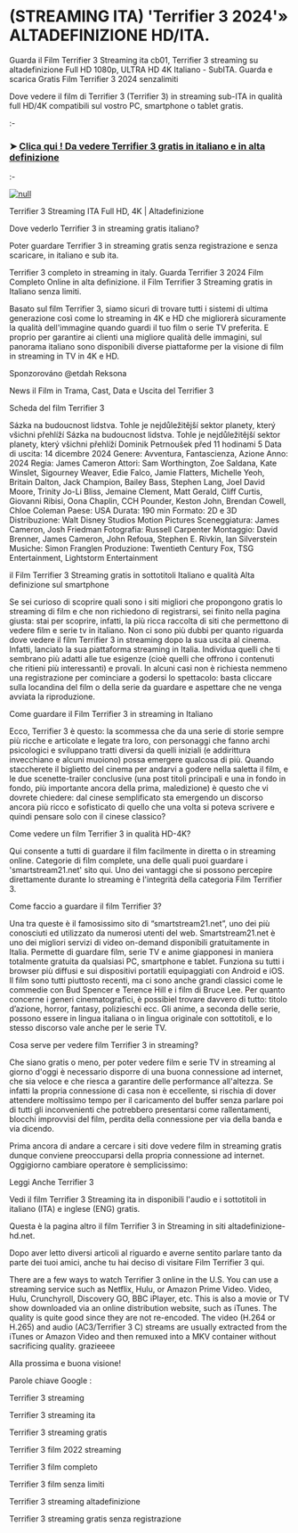 # (STREAMING ITA) 'Terrifier 3 2024'» ALTADEFINIZIONE HD/ITA.
Guarda il Film Terrifier 3 Streaming ita cb01, Terrifier 3 streaming su altadefinizione Full HD 1080p, ULTRA HD 4K Italiano - SubITA. Guarda e scarica Gratis Film Terrifier 3 2024 senzalimiti

Dove vedere il film di Terrifier 3 (Terrifier 3) in streaming sub-ITA in qualità full HD/4K compatibili sul vostro PC, smartphone o tablet gratis.

:-

### ➤ [Clica qui ! Da vedere Terrifier 3 gratis in italiano e in alta definizione](https://t.co/KcbfqmlRnX)

:-

[![null](https://static.wixstatic.com/media/855a25_043b5abeb4ae4d35ac003198e7fe56ed~mv2.gif)](https://t.co/KcbfqmlRnX)

Terrifier 3 Streaming ITA Full HD, 4K | Altadefinizione

Dove vederlo Terrifier 3 in streaming gratis italiano?

Poter guardare Terrifier 3 in streaming gratis senza registrazione e senza scaricare, in italiano e sub ita.

Terrifier 3 completo in streaming in italy. Guarda Terrifier 3 2024 Film Completo Online in alta definizione. il Film Terrifier 3 Streaming gratis in Italiano senza limiti.

Basato sul film Terrifier 3, siamo sicuri di trovare tutti i sistemi di ultima generazione così come lo streaming in 4K e HD che migliorerà sicuramente la qualità dell'immagine quando guardi il tuo film o serie TV preferita. E proprio per garantire ai clienti una migliore qualità delle immagini, sul panorama italiano sono disponibili diverse piattaforme per la visione di film in streaming in TV in 4K e HD.

Sponzorováno @etdah Reksona

News il Film in Trama, Cast, Data e Uscita del Terrifier 3

Scheda del film Terrifier 3

Sázka na budoucnost lidstva. Tohle je nejdůležitější sektor planety, který všichni přehlíží Sázka na budoucnost lidstva. Tohle je nejdůležitější sektor planety, který všichni přehlíží Dominik Petrnoušek před 11 hodinami 5 Data di uscita: 14 dicembre 2024 Genere: Avventura, Fantascienza, Azione Anno: 2024 Regia: James Cameron Attori: Sam Worthington, Zoe Saldana, Kate Winslet, Sigourney Weaver, Edie Falco, Jamie Flatters, Michelle Yeoh, Britain Dalton, Jack Champion, Bailey Bass, Stephen Lang, Joel David Moore, Trinity Jo-Li Bliss, Jemaine Clement, Matt Gerald, Cliff Curtis, Giovanni Ribisi, Oona Chaplin, CCH Pounder, Keston John, Brendan Cowell, Chloe Coleman Paese: USA Durata: 190 min Formato: 2D e 3D Distribuzione: Walt Disney Studios Motion Pictures Sceneggiatura: James Cameron, Josh Friedman Fotografia: Russell Carpenter Montaggio: David Brenner, James Cameron, John Refoua, Stephen E. Rivkin, Ian Silverstein Musiche: Simon Franglen Produzione: Twentieth Century Fox, TSG Entertainment, Lightstorm Entertainment

il Film Terrifier 3 Streaming gratis in sottotitoli Italiano e qualità Alta definizione sul smartphone

Se sei curioso di scoprire quali sono i siti migliori che propongono gratis lo streaming di film e che non richiedono di registrarsi, sei finito nella pagina giusta: stai per scoprire, infatti, la più ricca raccolta di siti che permettono di vedere film e serie tv in italiano. Non ci sono più dubbi per quanto riguarda dove vedere il film Terrifier 3 in streaming dopo la sua uscita al cinema. Infatti, lanciato la sua piattaforma streaming in Italia. Individua quelli che ti sembrano più adatti alle tue esigenze (cioè quelli che offrono i contenuti che ritieni più interessanti) e provali. In alcuni casi non è richiesta nemmeno una registrazione per cominciare a godersi lo spettacolo: basta cliccare sulla locandina del film o della serie da guardare e aspettare che ne venga avviata la riproduzione.

Come guardare il Film Terrifier 3 in streaming in Italiano

Ecco, Terrifier 3 è questo: la scommessa che da una serie di storie sempre più ricche e articolate e legate tra loro, con personaggi che fanno archi psicologici e sviluppano tratti diversi da quelli iniziali (e addirittura invecchiano e alcuni muoiono) possa emergere qualcosa di più. Quando staccherete il biglietto del cinema per andarvi a godere nella saletta il film, e le due scenette-trailer conclusive (una post titoli principali e una in fondo in fondo, più importante ancora della prima, maledizione) è questo che vi dovrete chiedere: dal cinese semplificato sta emergendo un discorso ancora più ricco e sofisticato di quello che una volta si poteva scrivere e quindi pensare solo con il cinese classico?

Come vedere un film Terrifier 3 in qualità HD-4K?

Qui consente a tutti di guardare il film facilmente in diretta o in streaming online. Categorie di film complete, una delle quali puoi guardare i 'smartstream21.net' sito qui. Uno dei vantaggi che si possono percepire direttamente durante lo streaming è l'integrità della categoria Film Terrifier 3.

Come faccio a guardare il film Terrifier 3?

Una tra queste è il famosissimo sito di “smartstream21.net”, uno dei più conosciuti ed utilizzato da numerosi utenti del web. Smartstream21.net è uno dei migliori servizi di video on-demand disponibili gratuitamente in Italia. Permette di guardare film, serie TV e anime giapponesi in maniera totalmente gratuita da qualsiasi PC, smartphone e tablet. Funziona su tutti i browser più diffusi e sui dispositivi portatili equipaggiati con Android e iOS. Il film sono tutti piuttosto recenti, ma ci sono anche grandi classici come le commedie con Bud Spencer e Terence Hill e i film di Bruce Lee. Per quanto concerne i generi cinematografici, è possibiel trovare davvero di tutto: titolo d’azione, horror, fantasy, polizieschi ecc. Gli anime, a seconda delle serie, possono essere in lingua italiana o in lingua originale con sottotitoli, e lo stesso discorso vale anche per le serie TV.

Cosa serve per vedere film Terrifier 3 in streaming?

Che siano gratis o meno, per poter vedere film e serie TV in streaming al giorno d'oggi è necessario disporre di una buona connessione ad internet, che sia veloce e che riesca a garantire delle performance all'altezza. Se infatti la propria connessione di casa non è eccellente, si rischia di dover attendere moltissimo tempo per il caricamento del buffer senza parlare poi di tutti gli inconvenienti che potrebbero presentarsi come rallentamenti, blocchi improvvisi del film, perdita della connessione per via della banda e via dicendo.

Prima ancora di andare a cercare i siti dove vedere film in streaming gratis dunque conviene preoccuparsi della propria connessione ad internet. Oggigiorno cambiare operatore è semplicissimo:

Leggi Anche Terrifier 3

Vedi il film Terrifier 3 Streaming ita in disponibili l'audio e i sottotitoli in italiano (ITA) e inglese (ENG) gratis.

Questa è la pagina altro il film Terrifier 3 in Streaming in siti altadefinizione-hd.net.

Dopo aver letto diversi articoli al riguardo e averne sentito parlare tanto da parte dei tuoi amici, anche tu hai deciso di visitare Film Terrifier 3 qui.

There are a few ways to watch Terrifier 3 online in the U.S. You can use a streaming service such as Netflix, Hulu, or Amazon Prime Video. Video, Hulu, Crunchyroll, Discovery GO, BBC iPlayer, etc. This is also a movie or TV show downloaded via an online distribution website, such as iTunes. The quality is quite good since they are not re-encoded. The video (H.264 or H.265) and audio (AC3/Terrifier 3 C) streams are usually extracted from the iTunes or Amazon Video and then remuxed into a MKV container without sacrificing quality. grazieeee

Alla prossima e buona visione!

Parole chiave Google :

Terrifier 3 streaming

Terrifier 3 streaming ita

Terrifier 3 streaming gratis

Terrifier 3 film 2022 streaming

Terrifier 3 film completo

Terrifier 3 film senza limiti

Terrifier 3 streaming altadefinizione

Terrifier 3 streaming gratis senza registrazione
